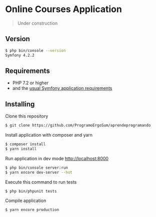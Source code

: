 # Online Courses Application

> Under construction

## Version

```sh
$ php bin/console --version
Symfony 4.2.2
```

## Requirements

- PHP 7.2 or higher
- and the [usual Symfony application requirements][1]


## Installing

Clone this repository

```sh
$ git clone https://github.com/ProgramoErgoSum/aprendeprogramando
```

Install application with composer and yarn

```sh
$ composer install
$ yarn install
```

Run application in dev mode <http://localhost:8000>
```sh
$ php bin/console server:run
$ yarn encore dev-server --hot
```

Execute this command to run tests
```sh
$ php bin/phpunit tests
```

Compile application
```sh
$ yarn encore production
```

[1]: https://symfony.com/doc/current/reference/requirements.html
